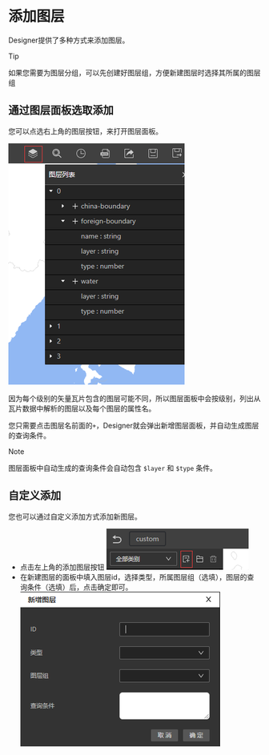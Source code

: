 # 添加图层

Designer提供了多种方式来添加图层。

> [!TIP]
> 如果您需要为图层分组，可以先创建好图层组，方便新建图层时选择其所属的图层组

## 通过图层面板选取添加

您可以点选右上角的图层按钮，来打开图层面板。

![alt text](image-9.png)

因为每个级别的矢量瓦片包含的图层可能不同，所以图层面板中会按级别，列出从瓦片数据中解析的图层以及每个图层的属性名。

您只需要点击图层名前面的`+`，Designer就会弹出新增图层面板，并自动生成图层的查询条件。

> [!NOTE]
> 图层面板中自动生成的查询条件会自动包含 `$layer` 和 `$type` 条件。

## 自定义添加

您也可以通过自定义添加方式添加新图层。

* 点击左上角的添加图层按钮
![alt text](image-15.png)
* 在新建图层的面板中填入图层id，选择类型，所属图层组（选填），图层的查询条件（选填）后，点击确定即可。
![alt text](image-16.png)

